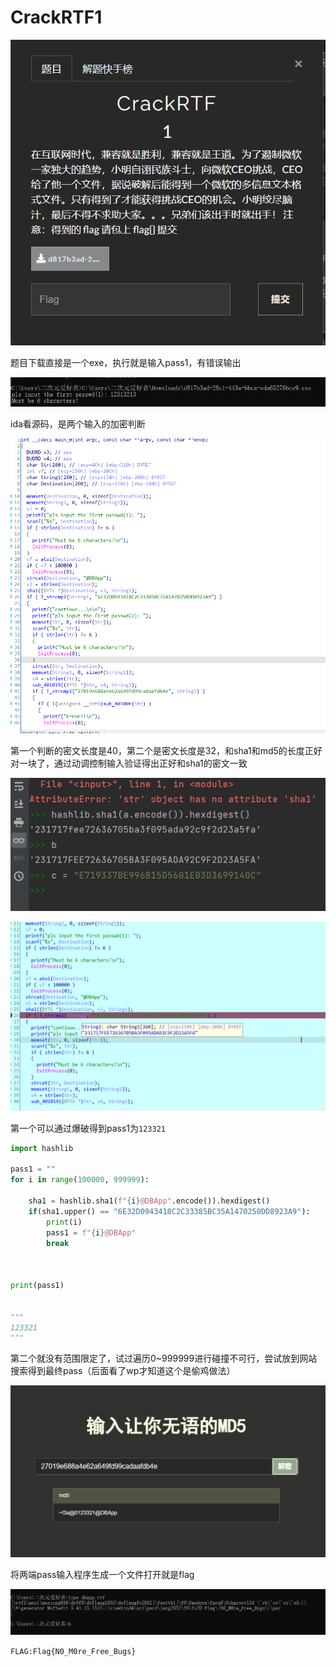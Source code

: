 # CrackRTF1

![image-20241203225320563](img/image-20241203225320563.png)



题目下载直接是一个exe，执行就是输入pass1，有错误输出

![image-20241203225354005](img/image-20241203225354005.png)



ida看源码，是两个输入的加密判断

![image-20241203225426788](img/image-20241203225426788.png)

第一个判断的密文长度是40，第二个是密文长度是32，和sha1和md5的长度正好对一块了，通过动调控制输入验证得出正好和sha1的密文一致

![image-20241203225618086](img/image-20241203225618086.png)

![image-20241203225548481](img/image-20241203225548481.png)

第一个可以通过爆破得到pass1为`123321`

```python
import hashlib

pass1 = ""
for i in range(100000, 999999):

    sha1 = hashlib.sha1(f"{i}@DBApp".encode()).hexdigest()
    if(sha1.upper() == "6E32D0943418C2C33385BC35A1470250DD8923A9"):
        print(i)
        pass1 = f"{i}@DBApp"
        break



print(pass1)


"""
123321
"""
```

第二个就没有范围限定了，试过遍历0~999999进行碰撞不可行，尝试放到网站搜索得到最终pass（后面看了wp才知道这个是偷鸡做法）

![image-20241203225844088](img/image-20241203225844088.png)

将两端pass输入程序生成一个文件打开就是flag

![image-20241203230021383](img/image-20241203230021383.png)

`FLAG:Flag{N0_M0re_Free_Bugs}`